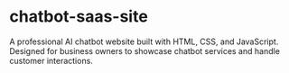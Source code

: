 # chatbot-saas-site
A professional AI chatbot website built with HTML, CSS, and JavaScript. Designed for business owners to showcase chatbot services and handle customer interactions.
